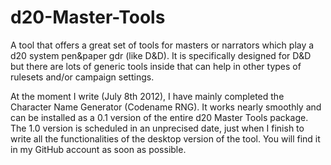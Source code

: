 d20-Master-Tools
================

A tool that offers a great set of tools for masters or narrators which play a d20 system pen&amp;paper gdr (like D&amp;D). It is specifically designed for D&amp;D but there are lots of generic tools inside that can help in other types of rulesets and/or campaign settings.

At the moment I write (July 8th 2012), I have mainly completed the Character Name Generator (Codename RNG).
It works nearly smoothly and can be installed as a 0.1 version of the entire d20 Master Tools package.
The 1.0 version is scheduled in an unprecised date, just when I finish to write all the functionalities of the desktop version of the tool.
You will find it in my GitHub account as soon as possible.
